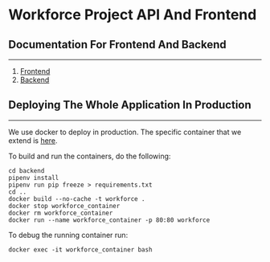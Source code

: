 # Workforce Project API And Frontend

## Documentation For Frontend And Backend
---

1. [Frontend](/frontend/README.md)
1. [Backend](/backend/README.md)

## Deploying The Whole Application In Production
---

We use docker to deploy in production. The specific container that we extend is [here](https://github.com/tiangolo/uwsgi-nginx-flask-docker).

To build and run the containers, do the following:

```
cd backend
pipenv install
pipenv run pip freeze > requirements.txt
cd ..
docker build --no-cache -t workforce .
docker stop workforce_container
docker rm workforce_container
docker run --name workforce_container -p 80:80 workforce
```

To debug the running container run:

```
docker exec -it workforce_container bash
```